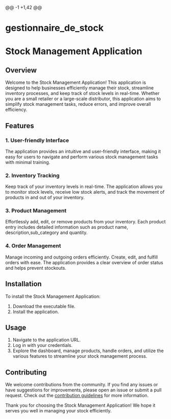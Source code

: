@@ -1 +1,42 @@
# gestionnaire_de_stock
# Stock Management Application

## Overview

Welcome to the Stock Management Application! This application is designed to help businesses efficiently manage their stock, streamline inventory processes, and keep track of stock levels in real-time. Whether you are a small retailer or a large-scale distributor, this application aims to simplify stock management tasks, reduce errors, and improve overall efficiency.

## Features

### 1. User-friendly Interface

The application provides an intuitive and user-friendly interface, making it easy for users to navigate and perform various stock management tasks with minimal training.

### 2. Inventory Tracking

Keep track of your inventory levels in real-time. The application allows you to monitor stock levels, receive low stock alerts, and track the movement of products in and out of your inventory.

### 3. Product Management

Effortlessly add, edit, or remove products from your inventory. Each product entry includes detailed information such as product name, description,sub_category and quantity.

### 4. Order Management

Manage incoming and outgoing orders efficiently. Create, edit, and fulfill orders with ease. The application provides a clear overview of order status and helps prevent stockouts.

## Installation

To install the Stock Management Application:

1. Download the executable file.
2. Install the application.

## Usage

1. Navigate to the application URL.
2. Log in with your credentials.
3. Explore the dashboard, manage products, handle orders, and utilize the various features to streamline your stock management process.

## Contributing

We welcome contributions from the community. If you find any issues or have suggestions for improvements, please open an issue or submit a pull request. Check out the [contribution guidelines](CONTRIBUTING.md) for more information.

Thank you for choosing the Stock Management Application! We hope it serves you well in managing your stock efficiently.

